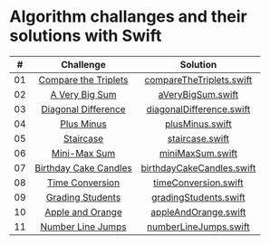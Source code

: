# Algorithm challanges and their solutions with Swift

|  #  |                                                   Challenge                                                    |                             Solution                             |
| :-: | :------------------------------------------------------------------------------------------------------------: | :--------------------------------------------------------------: |
| 01  |  [Compare the Triplets](https://www.hackerrank.com/challenges/compare-the-triplets/problem?isFullScreen=true)  |  [compareTheTriplets.swift](solutions/compareTheTriplets.swift)  |
| 02  |        [A Very Big Sum](https://www.hackerrank.com/challenges/a-very-big-sum/problem?isFullScreen=true)        |         [aVeryBigSum.swift](solutions/aVeryBigSum.swift)         |
| 03  |   [Diagonal Difference](https://www.hackerrank.com/challenges/diagonal-difference/problem?isFullScreen=true)   |  [diagonalDifference.swift](solutions/diagonalDifference.swift)  |
| 04  |            [Plus Minus](https://www.hackerrank.com/challenges/plus-minus/problem?isFullScreen=true)            |           [plusMinus.swift](solutions/plusMinus.swift)           |
| 05  |             [Staircase](https://www.hackerrank.com/challenges/staircase/problem?isFullScreen=true)             |           [staircase.swift](solutions/staircase.swift)           |
| 06  |          [Mini-Max Sum](https://www.hackerrank.com/challenges/mini-max-sum/problem?isFullScreen=true)          |          [miniMaxSum.swift](solutions/miniMaxSum.swift)          |
| 07  | [Birthday Cake Candles](https://www.hackerrank.com/challenges/birthday-cake-candles/problem?isFullScreen=true) | [birthdayCakeCandles.swift](solutions/birthdayCakeCandles.swift) |
| 08  |       [Time Conversion](https://www.hackerrank.com/challenges/time-conversion/problem?isFullScreen=true)       |      [timeConversion.swift](solutions/timeConversion.swift)      |
| 09  |          [Grading Students](https://www.hackerrank.com/challenges/grading/problem?isFullScreen=true)           |     [gradingStudents.swift](solutions/gradingStudents.swift)     |
| 10  |      [Apple and Orange](https://www.hackerrank.com/challenges/apple-and-orange/problem?isFullScreen=true)      |      [appleAndOrange.swift](solutions/appleAndOrange.swift)      |
| 11  |         [Number Line Jumps](https://www.hackerrank.com/challenges/kangaroo/problem?isFullScreen=true)          |     [numberLineJumps.swift](solutions/numberLineJumps.swift)     |
